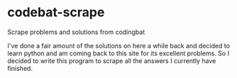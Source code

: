# codebat-scrape
Scrape problems and solutions from codingbat

I've done a fair amount of the solutions on here a while back and decided to learn python and am coming back 
to this site for its excellent problems. So I decided to write this program to scrape all the answers I currently have finished.
